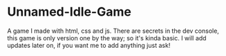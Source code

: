# Unnamed-Idle-Game
A game I made with html, css and js. There are secrets in the dev console, this game is only version one by the way; so it's kinda basic. I will add updates later on, if you want me to add anything just ask!
